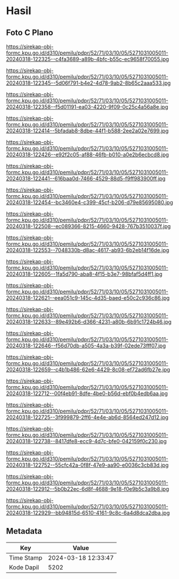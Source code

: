 # Hasil

## Foto C Plano

https://sirekap-obj-formc.kpu.go.id/d310/pemilu/pdpr/52/71/03/10/05/5271031005011-20240318-122325--c4fa3689-a89b-4bfc-b55c-ec9658f70055.jpg

https://sirekap-obj-formc.kpu.go.id/d310/pemilu/pdpr/52/71/03/10/05/5271031005011-20240318-122345--5d06f791-b4e2-4d78-9ab2-8b65c2aaa533.jpg

https://sirekap-obj-formc.kpu.go.id/d310/pemilu/pdpr/52/71/03/10/05/5271031005011-20240318-122358--f5d01191-ea03-4220-9f09-0c25c4a56a8e.jpg

https://sirekap-obj-formc.kpu.go.id/d310/pemilu/pdpr/52/71/03/10/05/5271031005011-20240318-122414--5bfadab8-8dbe-44f1-b588-2ee2a02e7699.jpg

https://sirekap-obj-formc.kpu.go.id/d310/pemilu/pdpr/52/71/03/10/05/5271031005011-20240318-122426--e92f2c05-af88-46fb-b010-a0e2b6ecbcd8.jpg

https://sirekap-obj-formc.kpu.go.id/d310/pemilu/pdpr/52/71/03/10/05/5271031005011-20240318-122441--616baa0d-7466-4529-88d5-f9ff983900ff.jpg

https://sirekap-obj-formc.kpu.go.id/d310/pemilu/pdpr/52/71/03/10/05/5271031005011-20240318-122454--bc3460e4-c399-45cf-b206-d79e85695080.jpg

https://sirekap-obj-formc.kpu.go.id/d310/pemilu/pdpr/52/71/03/10/05/5271031005011-20240318-122508--ec089366-8215-4660-9428-767b3510037f.jpg

https://sirekap-obj-formc.kpu.go.id/d310/pemilu/pdpr/52/71/03/10/05/5271031005011-20240318-122553--7048330b-d8ac-4617-ab93-6b2eb14f16de.jpg

https://sirekap-obj-formc.kpu.go.id/d310/pemilu/pdpr/52/71/03/10/05/5271031005011-20240318-122605--1fa5d790-aba8-4f15-b3e7-98bfaf5d4ff1.jpg

https://sirekap-obj-formc.kpu.go.id/d310/pemilu/pdpr/52/71/03/10/05/5271031005011-20240318-122621--eea051c9-145c-4d35-baed-e50c2c936c86.jpg

https://sirekap-obj-formc.kpu.go.id/d310/pemilu/pdpr/52/71/03/10/05/5271031005011-20240318-122633--89e492b6-d366-4231-a80b-6b91c1724b46.jpg

https://sirekap-obj-formc.kpu.go.id/d310/pemilu/pdpr/52/71/03/10/05/5271031005011-20240318-122646--f56d70db-a505-4a3a-b39f-02ede73fff07.jpg

https://sirekap-obj-formc.kpu.go.id/d310/pemilu/pdpr/52/71/03/10/05/5271031005011-20240318-122659--c4b1b486-62e6-4429-8c08-ef72ad6fb27e.jpg

https://sirekap-obj-formc.kpu.go.id/d310/pemilu/pdpr/52/71/03/10/05/5271031005011-20240318-122712--00f4eb91-8dfe-4be0-b56d-ebf0b4edb6aa.jpg

https://sirekap-obj-formc.kpu.go.id/d310/pemilu/pdpr/52/71/03/10/05/5271031005011-20240318-122725--3f999879-2ff6-4e4e-ab6d-8564ed247d12.jpg

https://sirekap-obj-formc.kpu.go.id/d310/pemilu/pdpr/52/71/03/10/05/5271031005011-20240318-122738--8417dfe8-ecc9-4d7c-bfe0-042159f0c230.jpg

https://sirekap-obj-formc.kpu.go.id/d310/pemilu/pdpr/52/71/03/10/05/5271031005011-20240318-122752--55cfc42a-0f8f-47e9-aa90-e0036c3cb83d.jpg

https://sirekap-obj-formc.kpu.go.id/d310/pemilu/pdpr/52/71/03/10/05/5271031005011-20240318-122912--5b0b22ec-6d8f-4688-9e18-f0e9b5c3a9b8.jpg

https://sirekap-obj-formc.kpu.go.id/d310/pemilu/pdpr/52/71/03/10/05/5271031005011-20240318-122929--bb94815d-6510-4161-9c8c-6a4d8dca2dba.jpg


## Metadata

| Key        | Value               |
| ---------- | ------------------- |
| Time Stamp | 2024-03-18 12:33:47 |
| Kode Dapil | 5202                |



